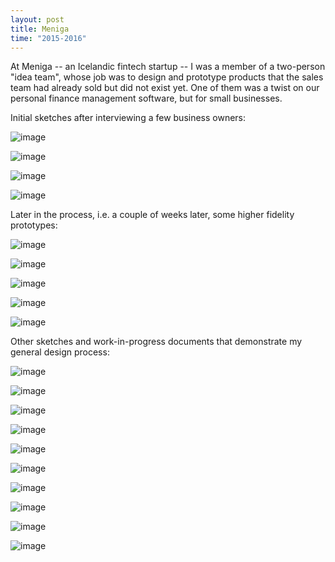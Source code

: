 ```yaml
---
layout: post
title: Meniga
time: "2015-2016"
---
```


At Meniga -- an Icelandic fintech startup -- I was a member of a two-person "idea team", whose job was to design and prototype products that the sales team had already sold but did not exist yet. One of them was a twist on our personal finance management software, but for small businesses.

Initial sketches after interviewing a few business owners:

![image](/images/meniga9.png)


![image](/images/meniga10.png)


![image](/images/meniga1.png)


![image](/images/meniga2.png)


Later in the process, i.e. a couple of weeks later, some higher fidelity prototypes:

![image](/images/meniga3.png)


![image](/images/meniga4.png)


![image](/images/meniga5.png)


![image](/images/meniga6.png)


![image](/images/meniga7.png)

Other sketches and work-in-progress documents that demonstrate my general design process:

![image](/images/men1.PNG)

![image](/images/men3.jpeg)

![image](/images/men4.PNG)

![image](/images/men5.jpeg)

![image](/images/men6.PNG)

![image](/images/men7.PNG)

![image](/images/men8.PNG)

![image](/images/men9.jpeg)

![image](/images/men10.JPG)

![image](/images/men11.JPG)